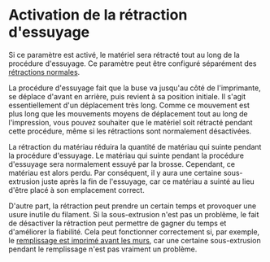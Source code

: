 Activation de la rétraction d'essuyage
===

Si ce paramètre est activé, le matériel sera rétracté tout au long de la procédure d'essuyage. Ce paramètre peut être configuré séparément des [rétractions normales](../travel/retraction_enable.md).

La procédure d'essuyage fait que la buse va jusqu'au côté de l'imprimante, se déplace d'avant en arrière, puis revient à sa position initiale. Il s'agit essentiellement d'un déplacement très long. Comme ce mouvement est plus long que les mouvements moyens de déplacement tout au long de l'impression, vous pouvez souhaiter que le matériel soit rétracté pendant cette procédure, même si les rétractions sont normalement désactivées.

La rétraction du matériau réduira la quantité de matériau qui suinte pendant la procédure d'essuyage. Le matériau qui suinte pendant la procédure d'essuyage sera normalement essuyé par la brosse. Cependant, ce matériau est alors perdu. Par conséquent, il y aura une certaine sous-extrusion juste après la fin de l'essuyage, car ce matériau a suinté au lieu d'être placé à son emplacement correct.

D'autre part, la rétraction peut prendre un certain temps et provoquer une usure inutile du filament. Si la sous-extrusion n'est pas un problème, le fait de désactiver la rétraction peut permettre de gagner du temps et d'améliorer la fiabilité. Cela peut fonctionner correctement si, par exemple, le [remplissage est imprimé avant les murs](../infill/infill_before_walls.md), car une certaine sous-extrusion pendant le remplissage n'est pas vraiment un problème. 

